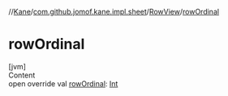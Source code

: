 //[Kane](../../index.md)/[com.github.jomof.kane.impl.sheet](../index.md)/[RowView](index.md)/[rowOrdinal](row-ordinal.md)



# rowOrdinal  
[jvm]  
Content  
open override val [rowOrdinal](row-ordinal.md): [Int](https://kotlinlang.org/api/latest/jvm/stdlib/kotlin/-int/index.html)  



